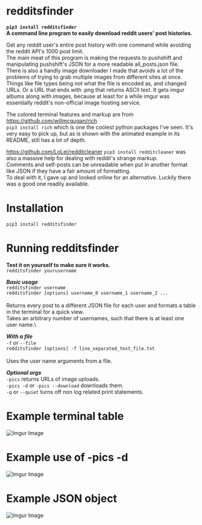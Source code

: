 # redditsfinder
**`pip3 install redditsfinder`**\
**A command line program to easily download reddit users' post histories.** 

Get any reddit user's entire post history with one command while avoiding the reddit API's 1000 post limit. \
The main meat of this program is making the requests to pushshift and manipulating pushshift's JSON for a more readable all_posts.json file. \
There is also a handly image downloader I made that avoids a lot of the problems of trying to grab multiple images from different sites at once. Things like file types being not what the file is encoded as, and changed URLs. Or a URL that ends with .png that returns ASCII text. It gets imgur albums along with images, because at least for a while imgur was essentially reddit's non-official image hosting service.

The colored terminal features and markup are from https://github.com/willmcgugan/rich \
`pip3 install rich` which is one the coolest python packages I've seen. It's very easy to pick up, but as is shown with the animated example in its README, still has a lot of depth.  

https://github.com/LoLei/redditcleaner `pip3 install redditcleaner` was also a massive help for dealing with reddit's strange markup. \
Comments and self-posts can be unreadable when put in another format like JSON if they have a fair amount of formatting. \
To deal with it, I gave up and looked online for an alternative. Luckily there was a good one readily available.

# Installation
`pip3 install redditsfinder`

# Running redditsfinder

**Test it on yourself to make sure it works.**\
`redditsfinder yourusername`

***Basic usage***\
`redditsfinder username`\
`redditsfinder [options] username_0 username_1 username_2 ...`\
\
Returns every post to a different JSON file for each user and formats a table in the terminal for a quick view.\
Takes an arbitrary number of usernames, such that there is at least one user name.\

***With a file***\
`-f` or `--file`\
`redditsfinder [options] -f line_separated_text_file.txt`\
\
Uses the user name arguments from a file.


***Optional args***\
`-pics` returns URLs of image uploads.\
`-pics -d` or `-pics --download` downloads them.\
`-q` or `--quiet` turns off non log related print statements.


# Example terminal table
![Imgur Image](https://i.imgur.com/t0hR7Oc.png)

# Example use of -pics -d
![Imgur Image](https://i.imgur.com/1bMuKlV.png)

# Example JSON object
![Imgur Image](https://i.imgur.com/yHR87rG.png)
